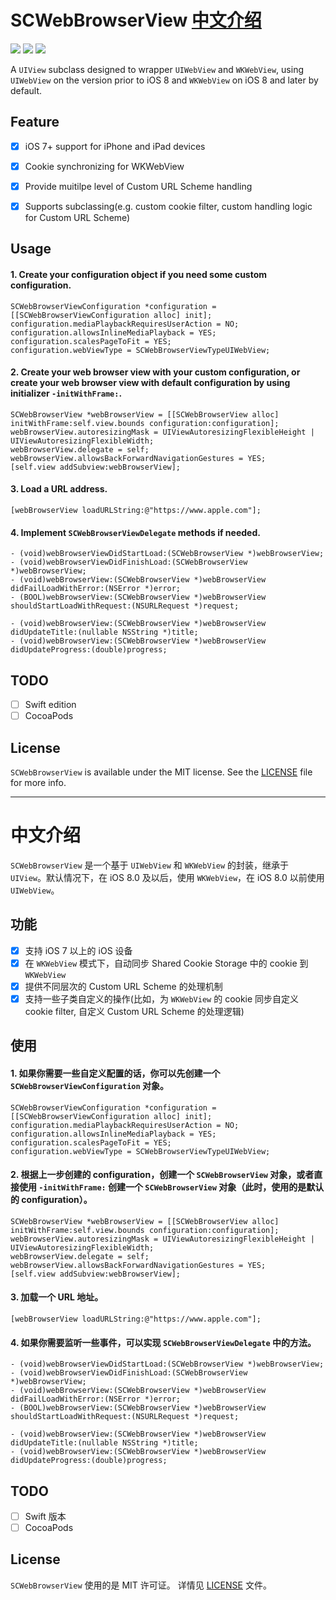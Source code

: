 # SCWebBrowserView [中文介绍](https://github.com/ShannonChenCHN/SCWebBrowserView#中文介绍)

![](https://camo.githubusercontent.com/fc56303af12c023343f338a762b6bfb2a5f1e4dc/68747470733a2f2f696d672e736869656c64732e696f2f62616467652f6c6963656e73652d4d49542d677265656e2e7376673f7374796c653d666c6174) ![](https://camo.githubusercontent.com/8ddec955b9dd8da6ba9daa89ad5c282c7865b9bb/687474703a2f2f696d672e736869656c64732e696f2f636f636f61706f64732f702f59594b69742e7376673f7374796c653d666c6174) ![](https://camo.githubusercontent.com/eb5485388cd282c0139df4ed308b825420589a7c/68747470733a2f2f696d672e736869656c64732e696f2f6769746875622f6c6963656e73652f6861636b696674656b6861722f49514b6579626f6172644d616e616765722e737667)

A `UIView` subclass designed to wrapper `UIWebView` and `WKWebView`, using `UIWebView` on the version prior to iOS 8 and `WKWebView` on iOS 8 and later by default.


## Feature
- [x] iOS 7+ support for iPhone and iPad devices
- [x] Cookie synchronizing for WKWebView
- [x] Provide muitilpe level of Custom URL Scheme handling  
- [x] Supports subclassing(e.g. custom cookie filter, custom handling logic for Custom URL Scheme)


## Usage

#### 1. Create your configuration object if you need some custom configuration.

```
SCWebBrowserViewConfiguration *configuration = [[SCWebBrowserViewConfiguration alloc] init];
configuration.mediaPlaybackRequiresUserAction = NO;
configuration.allowsInlineMediaPlayback = YES;
configuration.scalesPageToFit = YES;
configuration.webViewType = SCWebBrowserViewTypeUIWebView;
```

#### 2. Create your web browser view with your custom configuration, or create your web browser view with default configuration by using initializer `-initWithFrame:`.

```
SCWebBrowserView *webBrowserView = [[SCWebBrowserView alloc] initWithFrame:self.view.bounds configuration:configuration];
webBrowserView.autoresizingMask = UIViewAutoresizingFlexibleHeight | UIViewAutoresizingFlexibleWidth;
webBrowserView.delegate = self;
webBrowserView.allowsBackForwardNavigationGestures = YES;
[self.view addSubview:webBrowserView];
```

#### 3. Load a URL address. 
```
[webBrowserView loadURLString:@"https://www.apple.com"];
```

#### 4. Implement `SCWebBrowserViewDelegate` methods if needed.
```
- (void)webBrowserViewDidStartLoad:(SCWebBrowserView *)webBrowserView;
- (void)webBrowserViewDidFinishLoad:(SCWebBrowserView *)webBrowserView;
- (void)webBrowserView:(SCWebBrowserView *)webBrowserView didFailLoadWithError:(NSError *)error;
- (BOOL)webBrowserView:(SCWebBrowserView *)webBrowserView shouldStartLoadWithRequest:(NSURLRequest *)request;

- (void)webBrowserView:(SCWebBrowserView *)webBrowserView didUpdateTitle:(nullable NSString *)title;
- (void)webBrowserView:(SCWebBrowserView *)webBrowserView didUpdateProgress:(double)progress;
```

## TODO
- [ ] Swift edition
- [ ] CocoaPods

## License
`SCWebBrowserView` is available under the MIT license. See the [LICENSE](./LICENSE) file for more info.


-----
# 中文介绍

`SCWebBrowserView` 是一个基于 `UIWebView` 和 `WKWebView` 的封装，继承于 `UIView`。默认情况下，在 iOS 8.0 及以后，使用 `WKWebView`，在 iOS 8.0 以前使用 `UIWebView`。

## 功能
- [x] 支持 iOS 7 以上的 iOS 设备
- [x] 在 `WKWebView` 模式下，自动同步 Shared Cookie Storage 中的 cookie 到 `WKWebView`
- [x] 提供不同层次的 Custom URL Scheme 的处理机制  
- [x] 支持一些子类自定义的操作(比如，为 `WKWebView` 的 cookie 同步自定义 cookie filter, 自定义 Custom URL Scheme 的处理逻辑)

## 使用

#### 1. 如果你需要一些自定义配置的话，你可以先创建一个 `SCWebBrowserViewConfiguration` 对象。

```
SCWebBrowserViewConfiguration *configuration = [[SCWebBrowserViewConfiguration alloc] init];
configuration.mediaPlaybackRequiresUserAction = NO;
configuration.allowsInlineMediaPlayback = YES;
configuration.scalesPageToFit = YES;
configuration.webViewType = SCWebBrowserViewTypeUIWebView;
```

#### 2. 根据上一步创建的 configuration，创建一个 `SCWebBrowserView` 对象，或者直接使用 `-initWithFrame:` 创建一个 `SCWebBrowserView` 对象（此时，使用的是默认的 configuration）。

```
SCWebBrowserView *webBrowserView = [[SCWebBrowserView alloc] initWithFrame:self.view.bounds configuration:configuration];
webBrowserView.autoresizingMask = UIViewAutoresizingFlexibleHeight | UIViewAutoresizingFlexibleWidth;
webBrowserView.delegate = self;
webBrowserView.allowsBackForwardNavigationGestures = YES;
[self.view addSubview:webBrowserView];
```

#### 3. 加载一个 URL 地址。 
```
[webBrowserView loadURLString:@"https://www.apple.com"];
```

#### 4. 如果你需要监听一些事件，可以实现 `SCWebBrowserViewDelegate` 中的方法。
```
- (void)webBrowserViewDidStartLoad:(SCWebBrowserView *)webBrowserView;
- (void)webBrowserViewDidFinishLoad:(SCWebBrowserView *)webBrowserView;
- (void)webBrowserView:(SCWebBrowserView *)webBrowserView didFailLoadWithError:(NSError *)error;
- (BOOL)webBrowserView:(SCWebBrowserView *)webBrowserView shouldStartLoadWithRequest:(NSURLRequest *)request;

- (void)webBrowserView:(SCWebBrowserView *)webBrowserView didUpdateTitle:(nullable NSString *)title;
- (void)webBrowserView:(SCWebBrowserView *)webBrowserView didUpdateProgress:(double)progress;
```

## TODO
- [ ] Swift 版本
- [ ] CocoaPods

## License
`SCWebBrowserView` 使用的是 MIT 许可证。 详情见 [LICENSE](./LICENSE) 文件。



